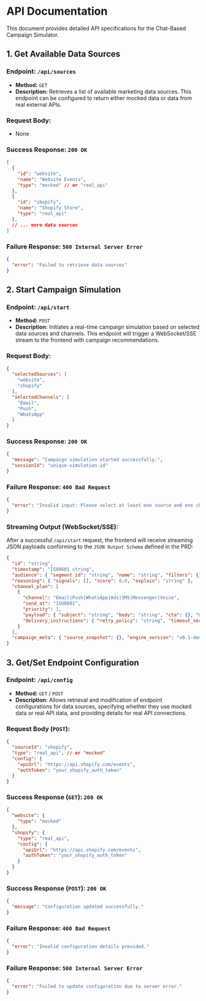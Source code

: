 # API Documentation

This document provides detailed API specifications for the Chat-Based Campaign Simulator.

## 1. Get Available Data Sources

### Endpoint: `/api/sources`
- **Method:** `GET`
- **Description:** Retrieves a list of available marketing data sources. This endpoint can be configured to return either mocked data or data from real external APIs.

### Request Body:
- None

### Success Response: `200 OK`
```json
[
  {
    "id": "website",
    "name": "Website Events",
    "type": "mocked" // or "real_api"
  },
  {
    "id": "shopify",
    "name": "Shopify Store",
    "type": "real_api"
  },
  // ... more data sources
]
```

### Failure Response: `500 Internal Server Error`
```json
{
  "error": "Failed to retrieve data sources"
}
```

## 2. Start Campaign Simulation

### Endpoint: `/api/start`
- **Method:** `POST`
- **Description:** Initiates a real-time campaign simulation based on selected data sources and channels. This endpoint will trigger a WebSocket/SSE stream to the frontend with campaign recommendations.

### Request Body:
```json
{
  "selectedSources": [
    "website",
    "shopify"
  ],
  "selectedChannels": [
    "Email",
    "Push",
    "WhatsApp"
  ]
}
```

### Success Response: `200 OK`
```json
{
  "message": "Campaign simulation started successfully.",
  "sessionId": "unique-simulation-id"
}
```

### Failure Response: `400 Bad Request`
```json
{
  "error": "Invalid input: Please select at least one source and one channel."
}
```

### Streaming Output (WebSocket/SSE):
After a successful `/api/start` request, the frontend will receive streaming JSON payloads conforming to the `JSON Output Schema` defined in the PRD:
```json
{
  "id": "string",
  "timestamp": "ISO8601 string",
  "audience": { "segment_id": "string", "name": "string", "filters": {} },
  "reasoning": { "signals": [], "score": 0.0, "explain": "string" },
  "channel_plan": [
    {
      "channel": "Email|Push|WhatsApp|Ads|SMS|Messenger|Voice",
      "send_at": "ISO8601",
      "priority": 1,
      "payload": { "subject": "string", "body": "string", "cta": {}, "metadata": {} },
      "delivery_instructions": { "retry_policy": "string", "timeout_sec": 30 }
    }
  ],
  "campaign_meta": { "source_snapshot": {}, "engine_version": "v0.1-demo", "confidence": 0.87 }
}
```

## 3. Get/Set Endpoint Configuration

### Endpoint: `/api/config`
- **Method:** `GET` / `POST`
- **Description:** Allows retrieval and modification of endpoint configurations for data sources, specifying whether they use mocked data or real API data, and providing details for real API connections.

### Request Body (`POST`):
```json
{
  "sourceId": "shopify",
  "type": "real_api", // or "mocked"
  "config": {
    "apiUrl": "https://api.shopify.com/events",
    "authToken": "your_shopify_auth_token"
  }
}
```

### Success Response (`GET`): `200 OK`
```json
{
  "website": {
    "type": "mocked"
  },
  "shopify": {
    "type": "real_api",
    "config": {
      "apiUrl": "https://api.shopify.com/events",
      "authToken": "your_shopify_auth_token"
    }
  }
}
```

### Success Response (`POST`): `200 OK`
```json
{
  "message": "Configuration updated successfully."
}
```

### Failure Response: `400 Bad Request`
```json
{
  "error": "Invalid configuration details provided."
}
```

### Failure Response: `500 Internal Server Error`
```json
{
  "error": "Failed to update configuration due to server error."
}
```
